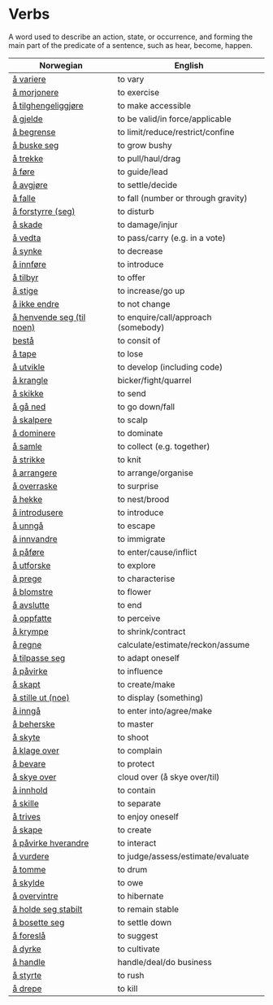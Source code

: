 # Verbs

A word used to describe an action, state, or occurrence, and forming the main part of the predicate of a sentence, such as hear, become, happen.

| Norwegian | English |
| --- | --- |
| [å variere](https://www.ordnett.no/search?language=no&phrase=å%20variere) | to vary |
| [å morjonere](https://www.ordnett.no/search?language=no&phrase=å%20morjonere) | to exercise |
| [å tilghengeliggjøre](https://www.ordnett.no/search?language=no&phrase=å%20tilghengeliggjøre) | to make accessible |
| [å gjelde](https://www.ordnett.no/search?language=no&phrase=å%20gjelde) | to be valid/in force/applicable |
| [å begrense](https://www.ordnett.no/search?language=no&phrase=å%20begrense) | to limit/reduce/restrict/confine |
| [å buske seg](https://www.ordnett.no/search?language=no&phrase=å%20buske%20seg) | to grow bushy |
| [å trekke](https://www.ordnett.no/search?language=no&phrase=å%20trekke) | to pull/haul/drag |
| [å føre](https://www.ordnett.no/search?language=no&phrase=å%20føre) | to guide/lead |
| [å avgjøre](https://www.ordnett.no/search?language=no&phrase=å%20avgjøre) | to settle/decide |
| [å falle](https://www.ordnett.no/search?language=no&phrase=å%20falle) | to fall (number or through gravity) |
| [å forstyrre (seg)](https://www.ordnett.no/search?language=no&phrase=å%20forstyrre%20(seg)) | to disturb |
| [å skade](https://www.ordnett.no/search?language=no&phrase=å%20skade) | to damage/injur |
| [å vedta](https://www.ordnett.no/search?language=no&phrase=å%20vedta) | to pass/carry (e.g. in a vote) |
| [å synke](https://www.ordnett.no/search?language=no&phrase=å%20synke) | to decrease |
| [å innføre](https://www.ordnett.no/search?language=no&phrase=å%20innføre) | to introduce |
| [å tilbyr](https://www.ordnett.no/search?language=no&phrase=å%20tilbyr) | to offer |
| [å stige](https://www.ordnett.no/search?language=no&phrase=å%20stige) | to increase/go up |
| [å ikke endre](https://www.ordnett.no/search?language=no&phrase=å%20ikke%20endre) | to not change |
| [å henvende seg (til noen)](https://www.ordnett.no/search?language=no&phrase=å%20henvende%20seg%20(til%20noen)) | to enquire/call/approach (somebody) |
| [bestå](https://www.ordnett.no/search?language=no&phrase=bestå) | to consit of |
| [å tape](https://www.ordnett.no/search?language=no&phrase=å%20tape) | to lose |
| [å utvikle](https://www.ordnett.no/search?language=no&phrase=å%20utvikle) | to develop (including code) |
| [å krangle](https://www.ordnett.no/search?language=no&phrase=å%20krangle) | bicker/fight/quarrel |
| [å skikke](https://www.ordnett.no/search?language=no&phrase=å%20skikke) | to send |
| [å gå ned](https://www.ordnett.no/search?language=no&phrase=å%20gå%20ned) | to go down/fall |
| [å skalpere](https://www.ordnett.no/search?language=no&phrase=å%20skalpere) | to scalp |
| [å dominere](https://www.ordnett.no/search?language=no&phrase=å%20dominere) | to dominate |
| [å samle](https://www.ordnett.no/search?language=no&phrase=å%20samle) | to collect (e.g. together) |
| [å strikke](https://www.ordnett.no/search?language=no&phrase=å%20strikke) | to knit |
| [å arrangere](https://www.ordnett.no/search?language=no&phrase=å%20arrangere) | to arrange/organise |
| [å overraske](https://www.ordnett.no/search?language=no&phrase=å%20overraske) | to surprise |
| [å hekke](https://www.ordnett.no/search?language=no&phrase=å%20hekke) | to nest/brood |
| [å introdusere](https://www.ordnett.no/search?language=no&phrase=å%20introdusere) | to introduce |
| [å unngå](https://www.ordnett.no/search?language=no&phrase=å%20unngå) | to escape |
| [å innvandre](https://www.ordnett.no/search?language=no&phrase=å%20innvandre) | to immigrate |
| [å påføre](https://www.ordnett.no/search?language=no&phrase=å%20påføre) | to enter/cause/inflict |
| [å utforske](https://www.ordnett.no/search?language=no&phrase=å%20utforske) | to explore |
| [å prege](https://www.ordnett.no/search?language=no&phrase=å%20prege) | to characterise |
| [å blomstre](https://www.ordnett.no/search?language=no&phrase=å%20blomstre) | to flower |
| [å avslutte](https://www.ordnett.no/search?language=no&phrase=å%20avslutte) | to end |
| [å oppfatte](https://www.ordnett.no/search?language=no&phrase=å%20oppfatte) | to perceive |
| [å krympe](https://www.ordnett.no/search?language=no&phrase=å%20krympe) | to shrink/contract |
| [å regne](https://www.ordnett.no/search?language=no&phrase=å%20regne) | calculate/estimate/reckon/assume |
| [å tilpasse seg](https://www.ordnett.no/search?language=no&phrase=å%20tilpasse%20seg) | to adapt oneself |
| [å påvirke](https://www.ordnett.no/search?language=no&phrase=å%20påvirke) | to influence |
| [å skapt](https://www.ordnett.no/search?language=no&phrase=å%20skapt) | to create/make |
| [å stille ut (noe)](https://www.ordnett.no/search?language=no&phrase=å%20stille%20ut%20(noe)) | to display (something) |
| [å inngå](https://www.ordnett.no/search?language=no&phrase=å%20inngå) | to enter into/agree/make |
| [å beherske](https://www.ordnett.no/search?language=no&phrase=å%20beherske) | to master |
| [å skyte](https://www.ordnett.no/search?language=no&phrase=å%20skyte) | to shoot |
| [å klage over](https://www.ordnett.no/search?language=no&phrase=å%20klage%20over) | to complain |
| [å bevare](https://www.ordnett.no/search?language=no&phrase=å%20bevare) | to protect |
| [å skye over](https://www.ordnett.no/search?language=no&phrase=å%20skye%20over) | cloud over (å skye over/til) |
| [å innhold](https://www.ordnett.no/search?language=no&phrase=å%20innhold) | to contain |
| [å skille](https://www.ordnett.no/search?language=no&phrase=å%20skille) | to separate |
| [å trives](https://www.ordnett.no/search?language=no&phrase=å%20trives) | to enjoy oneself |
| [å skape](https://www.ordnett.no/search?language=no&phrase=å%20skape) | to create |
| [å påvirke hverandre](https://www.ordnett.no/search?language=no&phrase=å%20påvirke%20hverandre) | to interact |
| [å vurdere](https://www.ordnett.no/search?language=no&phrase=å%20vurdere) | to judge/assess/estimate/evaluate |
| [å tomme](https://www.ordnett.no/search?language=no&phrase=å%20tomme) | to drum |
| [å skylde](https://www.ordnett.no/search?language=no&phrase=å%20skylde) | to owe |
| [å overvintre](https://www.ordnett.no/search?language=no&phrase=å%20overvintre) | to hibernate |
| [å holde seg stabilt](https://www.ordnett.no/search?language=no&phrase=å%20holde%20seg%20stabilt) | to remain stable |
| [å bosette seg](https://www.ordnett.no/search?language=no&phrase=å%20bosette%20seg) | to settle down |
| [å foreslå](https://www.ordnett.no/search?language=no&phrase=å%20foreslå) | to suggest |
| [å dyrke](https://www.ordnett.no/search?language=no&phrase=å%20dyrke) | to cultivate |
| [å handle](https://www.ordnett.no/search?language=no&phrase=å%20handle) | handle/deal/do business |
| [å styrte](https://www.ordnett.no/search?language=no&phrase=å%20styrte) | to rush |
| [å drepe](https://www.ordnett.no/search?language=no&phrase=å%20drepe) | to kill |

